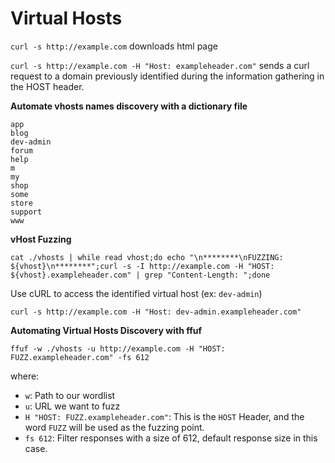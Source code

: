 # Virtual Hosts

`curl -s http://example.com` downloads html page

`curl -s http://example.com -H "Host: exampleheader.com"` sends a curl request to a domain previously identified during the information gathering in the HOST header.

**Automate vhosts names discovery with a dictionary file**

```
app
blog
dev-admin
forum
help
m
my
shop
some
store
support
www
```

**vHost Fuzzing**

```
cat ./vhosts | while read vhost;do echo "\n********\nFUZZING: ${vhost}\n********";curl -s -I http://example.com -H "HOST: ${vhost}.exampleheader.com" | grep "Content-Length: ";done
```

Use cURL to access the identified virtual host (ex: `dev-admin`)

`curl -s http://example.com -H "Host: dev-admin.exampleheader.com"`

**Automating Virtual Hosts Discovery with ffuf**

```
ffuf -w ./vhosts -u http://example.com -H "HOST: FUZZ.exampleheader.com" -fs 612
```

where:

* `w`: Path to our wordlist
* `u`: URL we want to fuzz
* `H "HOST: FUZZ.exampleheader.com"`: This is the `HOST` Header, and the word `FUZZ` will be used as the fuzzing point.
* `fs 612`: Filter responses with a size of 612, default response size in this case.
